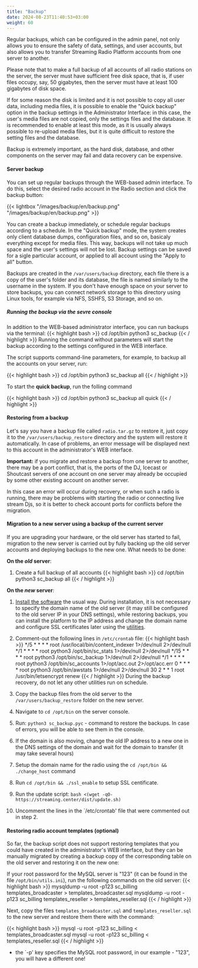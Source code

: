 ```yaml
---
title: "Backup"
date: 2024-08-23T11:40:53+03:00
weight: 60
---
```


Regular backups, which can be configured in the admin panel, not only allows you to ensure the safety of data, settings, and user accounts, but also allows you to transfer Streaming Radio Platform accounts from one server to another.

Please note that to make a full backup of all accounts of all radio stations on the server, the server must have sufficient free disk space, that is, if user files occupy, say, 50 gigabytes, then the server must have at least 100 gigabytes of disk space.

If for some reason the disk is limited and it is not possible to copy all user data, including media files, it is possible to enable the "Quick backup" option in the backup settings in the Administrator Interface: in this case, the user's media files are not copied, only the settings files and the database. It is recommended to enable at least this mode, as it is usually always possible to re-upload media files, but it is quite difficult to restore the setting files and the database.

Backup is extremely important, as the hard disk, database, and other components on the server may fail and data recovery can be expensive.

#### Server backup
You can set up regular backups through the WEB-based admin interface. To do this, select the desired radio account in the Radio section and click the backup button:

{{< lightbox "/images/backup/en/backup.png" "/images/backup/en/backup.png" >}}

You can create a backup immediately, or schedule regular backups according to a schedule. In the "Quick backup" mode, the system creates only client database dumps, configuration files, and so on, basicaly everything except for media files. This way, backups will not take up much space and the user's settings will not be lost.
Backup settings can be saved for a sigle particular account, or applied to all account using the "Apply to all" button.

Backups are created in the `/var/users/backup` directory, each file there is a copy of the user's folder and its database, the file is named similarly to the username in the system.
If you don't have enough space on your server to store backups, you can connect network storage to this directory using Linux tools, for example via NFS, SSHFS, S3 Storage, and so on.

##### Running the backup via the sevre console
In addition to the WEB-based administrator interface, you can run backups via the terminal:
{{< highlight bash  >}}
cd /opt/bin
python3 sc_backup
{{< / highlight >}}
Running the command without parameters will start the backup according to the settings configured in the WEB interface.

The script supports command-line parameters, for example, to backup all the accounts on your server, run:

{{< highlight bash  >}}
cd /opt/bin
python3 sc_backup all
{{< / highlight >}}

To start the **quick backup**, run the folling command

{{< highlight bash  >}}
cd /opt/bin
python3 sc_backup all quick
{{< / highlight >}}

#### Restoring from a backup
Let's say you have a backup file called `radio.tar.gz` to restore it, just copy it to the `/var/users/backup_restore` directory and the system will restore it automatically. In case of problems, an error message will be displayed next to this account in the administrator's WEB interface.

**Important:** if you migrate and restore a backup from one server to another, there may be a port conflict, that is, the ports of the DJ, Icecast or Shoutcast servers of one account on one server may already be occupied by some other existing account on another server.

In this case an error will occur during recovery, or when such a radio is running, there may be problems with starting the radio or connecting live stream Djs, so it is better to check account ports for conflicts before the migration. 


#### Migration to a new server using a backup of the current server
If you are upgrading your hardware, or the old server has started to fail, migration to the new server is carried out by fully backing up the old server accounts and deploying backups to the new one. What needs to be done:

**On the *old* server**:

1. Create a full backup of all accounts
{{< highlight bash  >}}
cd /opt/bin
python3 sc_backup all
{{< / highlight >}}

**On the *new* server**:

1. [Install the software](/docs/system/installation) the usual way. 
During installation, it is not necessary to specify the domain name of the old server (it may still be configured to the old server IP in your DNS settings), while restoring backups, you can install the platform to the IP address and change the domain name and configure SSL certificates later using the [utilities](/docs/system/utils).
2. Comment-out the following lines in `/etc/crontab` file:
{{< highlight bash  >}}
*/5 * * * * root /usr/local/bin/content_indexer 1>/dev/null 2>/dev/null
*/1 * * * * root python3 /opt/bin/sc_stats 1>/dev/null 2>/dev/null
*/15 * * * * root python3 /opt/bin/sc_backup 1>/dev/null 2>/dev/null
*/1  * * * * root python3 /opt/bin/sc_accounts 1>/opt/acc.out 2>/opt/acc.err
0    * * * * root python3 /opt/bin/awstats 1>/dev/null 2>/dev/null
30 2 * * 1 root /usr/bin/letsencrypt renew
{{< / highlight >}}
During the backup recovery, do not let any other utilities run on schedule.

3. Copy the backup files from the old server to the `/var/users/backup_restore` folder on the new server.
4. Navigate to `cd /opt/bin` on the server console.
5. Run: `python3 sc_backup.pyc` - command to restore the backups. In case of errors, you will be able to see them in the console.
6. If the domain is also moving, change the old IP address to a new one in the DNS settings of the domain and wait for the domain to transfer (it may take several hours)
7. Setup the domain name for the radio using the `cd /opt/bin && ./change_host` command 
8. Run `cd /opt/bin && ./ssl_enable` to setup SSL centificate.
9. Run the update script: `bash <(wget -qO- https://streaming.center/dist/update.sh)`
10. Uncomment the lines in the `/etc/crontab' file that were commented out in step 2.

#### Restoring radio account templates (optional)
So far, the backup script does not support restoring templates that you could have created in the administrator's WEB interface, but they can be manually migrated by creating a backup copy of the corresponding table on the old server and restoring it on the new one:

If your root password for the MySQL server is "123" (it can be found in the file `/opt/bin/utils.ini`), run the following commands on the old server:
{{< highlight bash  >}}
mysqldump -u root -p123 sc_billing templates_broadcaster > templates_broadcaster.sql
mysqldump -u root -p123 sc_billing templates_reseller > templates_reseller.sql
{{< / highlight >}}

Next, copy the files `templates_broadcaster.sql` and `templates_reseller.sql` to the new server and restore them there with the command:

{{< highlight bash  >}}
mysql -u root -p123 sc_billing < templates_broadcaster.sql
mysql -u root -p123 sc_billing < templates_reseller.sql
{{< / highlight >}}

* the `-p' key specifies the MySQL root password, in our example - "123", you will have a different one!